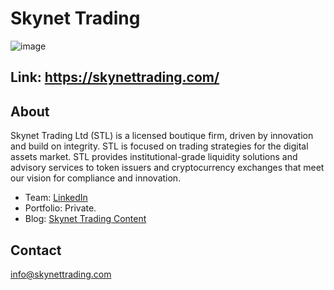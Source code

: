 # Skynet Trading

![image](https://user-images.githubusercontent.com/25411371/119944575-0d895d00-bf5a-11eb-849b-a85f5289c676.png)

## Link: https://skynettrading.com/

## About
Skynet Trading Ltd (STL) is a licensed boutique firm, driven by innovation and build on integrity. STL is focused on trading strategies for the digital assets market. STL provides institutional-grade liquidity solutions and advisory services to token issuers and cryptocurrency exchanges that meet our vision for compliance and innovation.

* Team: [LinkedIn](https://www.linkedin.com/company/skynet-trading-ltd/?originalSubdomain=ee)
* Portfolio: Private. 
* Blog: [Skynet Trading Content](https://www.linkedin.com/company/skynet-trading-ltd/posts/?feedView=all)

## Contact
info@skynettrading.com

